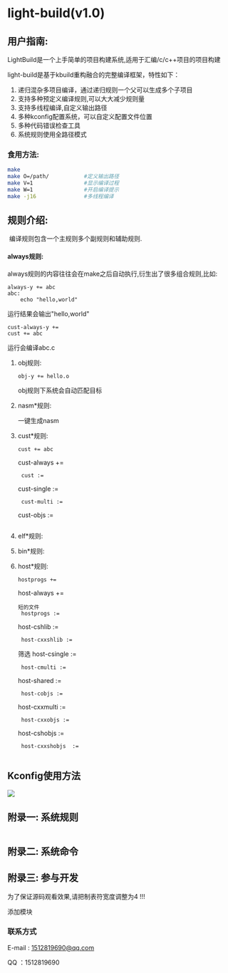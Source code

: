 

# light-build(v1.0)

## 用户指南:

LightBuild是一个上手简单的项目构建系统,适用于汇编/c/c++项目的项目构建



light-build是基于kbuild重构融合的完整编译框架，特性如下：

1. 递归混杂多项目编译，通过递归规则一个父可以生成多个子项目
2. 支持多种预定义编译规则,可以大大减少规则量
3. 支持多线程编译,自定义输出路径
4. 多种kconfig配置系统，可以自定义配置文件位置
5. 多种代码错误检查工具
6. 系统规则使用全路径模式

### 食用方法:

```bash
make 
make O=/path/			#定义输出路径
make V=1				#显示编译过程
make W=1				#开启编译提示
make -j16				#多线程编译
```

## 规则介绍:

​	编译规则包含一个主规则多个副规则和辅助规则.



#### always规则:

​	always规则的内容往往会在make之后自动执行,衍生出了很多组合规则,比如:

```
always-y += abc
abc: 
	echo "hello,world"
```

运行结果会输出"hello,world"

```
cust-always-y +=
cust += abc
```

运行会编译abc.c



1. obj规则:

   ```
   obj-y += hello.o
   ```

   obj规则下系统会自动匹配目标

   

2. nasm*规则:

   一键生成nasm

   

3. cust*规则:
   ```
   cust += abc
	```
	cust-always +=
   ```
	cust :=
   ```
	cust-single :=
   ```
	cust-multi :=
   ```
	cust-objs :=
   ```
5. elf*规则:



6. bin*规则:



7. host*规则:
   ```build
   hostprogs +=
   ```
	host-always +=
   ```
   短的文件
	hostprogs :=
   ```
	host-cshlib :=
   ```
	host-cxxshlib :=
   ```
   筛选
	host-csingle := 
   ```
	host-cmulti	:= 
   ```
	host-shared	:= 
   ```
	host-cobjs := 
   ```
	host-cxxmulti := 
   ```
	host-cxxobjs :=
   ```
	host-cshobjs := 
   ```
	host-cxxshobjs	:=
   ```
   ```

## Kconfig使用方法

![](./media/kconfig.jpg)

## 附录一:    系统规则

```

```

## 附录二:    系统命令



## 附录三:    参与开发

为了保证源码观看效果,请把制表符宽度调整为4 !!!

添加模块

### 联系方式

E-mail : 1512819690@qq.com

QQ ：1512819690